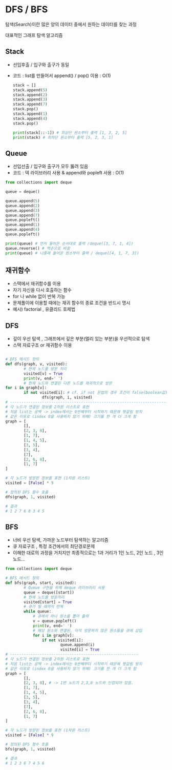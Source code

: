 # DFS / BFS

탐색(Search)이란 많은 양의 데이터 중에서 원하는 데이터를 찾는 과정

대표적인 그래프 탐색 알고리즘

## Stack

- 선입후출 / 입구와 출구가 동일
- 코드 : list를 만들어서 append() / pop() 이용 : O(1)
    
    ```python
    stack = []
    stack.append(5)
    stack.append(2)
    stack.append(3)
    stack.append(7)
    stack.pop()
    stack.append(1)
    stack.append(4)
    stack.pop()
    
    print(stack[::-1]) # 최상단 원소부터 출력 [1, 3, 2, 5]
    print(stack) # 최하단 원소부터 출력 [5, 2, 3, 1]
    ```
    

## Queue

- 선입선출 / 입구와 출구가 모두 뚫려 있음
- 코드 : 덱 라이브러리 사용 & append와 popleft 사용 : O(1)

```python
from collections import deque

queue = deque()

queue.append(5)
queue.append(2)
queue.append(3)
queue.append(7)
queue.popleft()
queue.append(1)
queue.append(4)
queue.popleft()

print(queue) # 먼저 들어온 순서대로 출력 /deque([3, 7, 1, 4])
queue.reverse() # 역순으로 바꿈
print(queue) # 나중에 들어온 원소부터 출력 / deque([4, 1, 7, 3])
```

## 재귀함수

- 스택에서 재귀함수를 이용
- 자기 자신을 다시 호출하는 함수
- for 나 while 없이 반복 가능
- 문제풀이에 이용할 때에는 재귀 함수의 종료 조건을 반드시 명시
- 예시) factorial , 유클리드 호제법

## DFS

- 깊이 우선 탐색 , 그래프에서 깊은 부분(멀리 있는 부분)을  우선적으로 탐색
- 스택 자료구조 or 재귀함수 이용

```python

# DFS 메서드 정의
def dfs(graph, v, visited):
		# 현재 노드를 방문 처리
		visited[v] = True
		print(v, end=' ')
		# 현재 노드와 연결된 다른 노드를 재귀적으로 방문
for i in graph[v]:
		if not visited[i]: # cf. if not 문법의 경우 조건이 false(boolean값)면 코드블럭 실행
				dfs(graph, i, visited) 
# ------------------------------------------------------------------------------
# 각 노드가 연결된 정보를 2차원 리스트로 표현
# 처음 list는 공백 -> index에서는 0번째부터 시작하기 때문에 헷갈림 방지
# 같은 이유로 (index 0을 사용하지 않기 위해) 크기를 한 개 더 크게 함
graph = [
		[],
		[2, 3, 8],
		[1, 7],
		[1, 4, 5],
		[3, 5],
		[3, 4],
		[7],
		[2, 6, 8],
		[1, 7]
]

# 각 노드가 방문된 정보를 표현 (1차원 리스트)
visited = [False] * 9

# 정의된 DFS 함수 호출
dfs(graph, 1, visited)

# 결과
# 1 2 7 6 8 3 4 5 
```



## BFS

- 너비 우선 탐색, 가까운 노드부터 탐색하는 알고리즘
- 큐 자료구조 , 특정 조건에서의 최단경로문제
- 이해한 대로의 과정을 거치지만 최종적으로는 1과 거리가 1인 노드, 2인 노드 , 3인노드…

```python
from collections import deque

# BFS 메서드 정의
def bfs(graph, start, visited):
		# Queue 구현을 위해 deque 라이브러리 사용
		queue = deque([start])
		# 현재 노드를 방문처리
		visited[start] = True
		# 큐가 빌 때까지 반복
		while queue:
			# 큐에서 하나 원소를 뽑아 출력
			v = queue.popleft()
			print(v, end=' ')
			# 해당 원소와 연결된, 아직 방문하지 않은 원소들을 큐에 삽입
			for i in graph[v]:
				if not visited[i]:
						queue.append(i)
						visited[i] = True
# --------------------------------------------------------
# 각 노드가 연결된 정보를 2차원 리스트로 표현
# 처음 list는 공백 -> index에서는 0번째부터 시작하기 때문에 헷갈림 방지
# 같은 이유로 (index 0을 사용하지 않기 위해) 크기를 한 개 더 크게 함
graph = [
		[],
		[2, 3, 8], # -> 1번 노드가 2,3,8 노드와 인접되어 있음.
		[1, 7],
		[1, 4, 5],
		[3, 5],
		[3, 4],
		[7],
		[2, 6, 8],
		[1, 7]
]

# 각 노드가 방문된 정보를 표현 (1차원 리스트)
visited = [False] * 9

# 정의된 DFS 함수 호출
bfs(graph, 1, visited)

# 결과
# 1 2 3 8 7 4 5 6 
```
